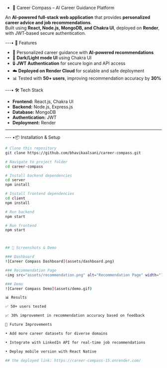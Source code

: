 - 🚀 Career Compass – AI Career Guidance Platform  

An **AI-powered full-stack web application** that provides **personalized career advice and job recommendations**.  
Built using **React, Node.js, MongoDB, and Chakra UI**, deployed on **Render**, with JWT-based secure authentication.  

---• 🔹 Features  
- 🎯 Personalized career guidance with **AI-powered recommendations**  
- 🌙 **Dark/Light mode UI** using Chakra UI  
- 🔒 **JWT Authentication** for secure login and API access  
- ☁️ **Deployed on Render Cloud** for scalable and safe deployment  
- 📊 Tested with **50+ users**, improving recommendation accuracy by **30%**  

---• 🛠 Tech Stack  
- **Frontend:** React.js, Chakra UI  
- **Backend:** Node.js, Express.js  
- **Database:** MongoDB  
- **Authentication:** JWT  
- **Deployment:** Render  

---

--- •📦 Installation & Setup  

```bash
# Clone this repository
git clone https://github.com/bhavikaalsani/career-compass.git

# Navigate to project folder
cd career-compass

# Install backend dependencies
cd server
npm install

# Install frontend dependencies
cd client
npm install

# Run backend
npm start

# Run frontend
npm start



## 📸 Screenshots & Demo  

### Dashboard  
![Career Compass Dashboard](assets/dashboard.png)  

### Recommendation Page  
<img src="assets/recommendation.png" alt="Recommendation Page" width="700"/>  

### Demo  
![Career Compass Demo](assets/demo.gif)

📊 Results

✅ 50+ users tested

📈 30% improvement in recommendation accuracy based on feedback

🚀 Future Improvements

• Add more career datasets for diverse domains

• Integrate with LinkedIn API for real-time job recommendations

• Deploy mobile version with React Native

## the deployed link: https://career-compass-15.onrender.com/
